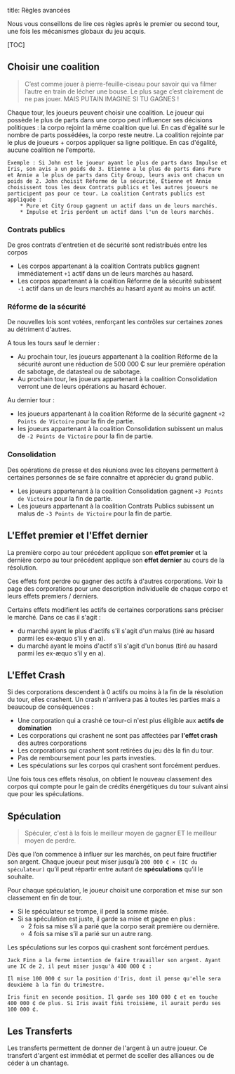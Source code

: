title: Règles avancées

Nous vous conseillons de lire ces règles après le premier ou second tour, une fois les mécanismes globaux du jeu acquis.

[TOC]

## Choisir une coalition
> C’est comme jouer à pierre-feuille-ciseau pour savoir qui va filmer l’autre en train de lécher une bouse. Le plus sage c’est clairement de ne pas jouer. MAIS PUTAIN IMAGINE SI TU GAGNES !

Chaque tour, les joueurs peuvent choisir une coalition. Le joueur qui possède le plus de parts dans une corpo peut influencer ses décisions politiques : la corpo rejoint la même coalition que lui. En cas d'égalité sur le nombre de parts possédées, la corpo reste neutre.
La coalition rejointe par le plus de joueurs + corpos appliquer sa ligne politique. En cas d'égalité, aucune coalition ne l'emporte.

    Exemple : Si John est le joueur ayant le plus de parts dans Impulse et Iris, son avis a un poids de 3. Etienne a le plus de parts dans Pure et Annie a le plus de parts dans City Group, leurs avis ont chacun un poids de 2. John choisit Réforme de la sécurité, Étienne et Annie choisissent tous les deux Contrats publics et les autres joueurs ne participent pas pour ce tour. La coalition Contrats publics est appliquée :
        * Pure et City Group gagnent un actif dans un de leurs marchés.
        * Impulse et Iris perdent un actif dans l'un de leurs marchés.

### Contrats publics
De gros contrats d'entretien et de sécurité sont redistribués entre les corpos

* Les corpos appartenant à la coalition Contrats publics gagnent immédiatement `+1` actif dans un de leurs marchés au hasard.
* Les corpos appartenant à la coalition Réforme de la sécurité subissent `-1` actif dans un de leurs marchés au hasard ayant au moins un actif.

### Réforme de la sécurité
De nouvelles lois sont votées, renforçant les contrôles sur certaines zones au détriment d'autres.

A tous les tours sauf le dernier :

* Au prochain tour, les joueurs appartenant à la coalition Réforme de la sécurité auront une réduction de 500 000 ₵ sur leur première opération de sabotage, de datasteal ou de sabotage.
* Au prochain tour, les joueurs appartenant à la coalition Consolidation verront une de leurs opérations au hasard échouer.

Au dernier tour :

* les joueurs appartenant à la coalition Réforme de la sécurité gagnent `+2 Points de Victoire` pour la fin de partie.
* les joueurs appartenant à la coalition Consolidation subissent un malus de `-2 Points de Victoire` pour la fin de partie.


### Consolidation
Des opérations de presse et des réunions avec les citoyens permettent à certaines personnes de se faire connaître et apprécier du grand public.

* Les joueurs appartenant à la coalition Consolidation gagnent `+3 Points de Victoire` pour la fin de partie.
* Les joueurs appartenant à la coalition Contrats Publics subissent un malus de `-3 Points de Victoire` pour la fin de partie.

## L'Effet premier et l'Effet dernier

La première corpo au tour précédent applique son **effet premier** et la dernière corpo au tour précédent applique son **effet dernier** au cours de la résolution.

Ces effets font perdre ou gagner des actifs à d'autres corporations.
Voir la page des corporations pour une description individuelle de chaque corpo et leurs effets premiers / derniers.

Certains effets modifient les actifs de certaines corporations sans préciser le marché. Dans ce cas il s'agit :
* du marché ayant le plus d'actifs s'il s'agit d'un malus (tiré au hasard parmi les ex-æquo s'il y en a).
* du marché ayant le moins d'actif s'il s'agit d'un bonus (tiré au hasard parmi les ex-æquo s'il y en a).

## L'Effet Crash
Si des corporations descendent à 0 actifs ou moins à la fin de la résolution du tour, elles crashent. Un crash n'arrivera pas à toutes les parties mais a beaucoup de conséquences :

* Une corporation qui a crashé ce tour-ci n'est plus éligible aux **actifs de domination**
* Les corporations qui crashent ne sont pas affectées par **l'effet crash** des autres corporations
* Les corporations qui crashent sont retirées du jeu dès la fin du tour.
* Pas de remboursement pour les parts investies.
* Les spéculations sur les corpos qui crashent sont forcément perdues.

Une fois tous ces effets résolus, on obtient le nouveau classement des corpos qui compte pour le gain de crédits énergétiques du tour suivant ainsi que pour les spéculations.

## Spéculation 
>Spéculer, c'est à la fois le meilleur moyen de gagner ET le meilleur moyen de perdre.

Dès que l’on commence à influer sur les marchés, on peut faire fructifier son argent. Chaque joueur peut miser jusqu’à `200 000 ₵ × (IC du spéculateur)` qu’il peut répartir entre autant de **spéculations** qu’il le souhaite.

Pour chaque spéculation, le joueur choisit une corporation et mise sur son classement en fin de tour.

* Si le spéculateur se trompe, il perd la somme misée.
* Si sa spéculation est juste, il garde sa mise et gagne en plus :
    * 2 fois sa mise s’il a parié que la corpo serait première ou dernière.
    * 4 fois sa mise s’il a parié sur un autre rang.

Les spéculations sur les corpos qui crashent sont forcément perdues.

    Jack Finn a la ferme intention de faire travailler son argent. Ayant une IC de 2, il peut miser jusqu'à 400 000 ₵ :

    Il mise 100 000 ₵ sur la position d'Iris, dont il pense qu'elle sera deuxième à la fin du trimestre.

    Iris finit en seconde position. Il garde ses 100 000 ₵ et en touche 400 000 ₵ de plus. Si Iris avait fini troisième, il aurait perdu ses 100 000 ₵.

## Les Transferts
Les transferts permettent de donner de l'argent à un autre joueur. Ce transfert d'argent est immédiat et permet de sceller des alliances ou de céder à un chantage.